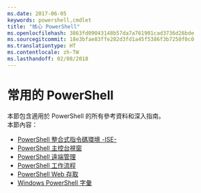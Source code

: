 ```yaml
---
ms.date: 2017-06-05
keywords: powershell,cmdlet
title: "核心 PowerShell"
ms.openlocfilehash: 3863fd09043148b57da7a761901cad3736d26bde
ms.sourcegitcommit: 18e3bfae83ffe282d3fd1a45f5386f3b7250f0c0
ms.translationtype: HT
ms.contentlocale: zh-TW
ms.lasthandoff: 02/08/2018
---
```

# <a name="common-powershell"></a>常用的 PowerShell
本節包含適用於 PowerShell 的所有參考資料和深入指南。  
本節內容：
- [PowerShell 整合式指令碼環境 -ISE-](ise-guide.md)
- [PowerShell 主控台視窗](console-guide.md)
- [PowerShell 遠端管理](Running-Remote-Commands.md)
- [PowerShell 工作流程](workflows-guide.md)
- [PowerShell Web 存取](web-access.md)
- [Windows PowerShell 字彙](../Windows-PowerShell-Glossary.md)

